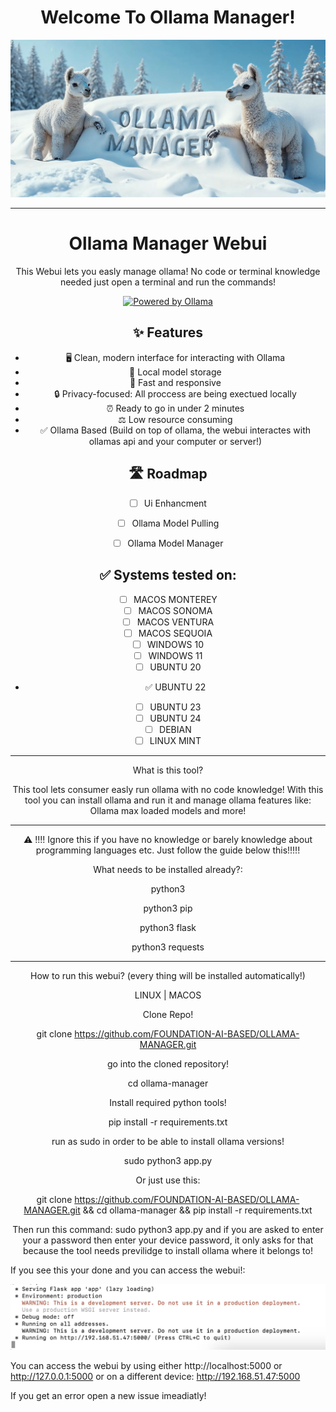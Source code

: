 <div align="center">
  <h1>Welcome To Ollama Manager!</h1>
  <img src="https://raw.githubusercontent.com/FOUNDATION-AI-BASED/OLLAMA-MANAGER/refs/heads/main/OLLAMA-MANAGER.webp" alt="Alt text" width="800">
</div>

<div align="center">
  
******************************************************************************************************************

<h1 align="center">Ollama Manager Webui</h1>
<p align="center">This Webui lets you easly manage ollama! No code or terminal knowledge needed just open a terminal and run the commands!</p>

<p align="center">
  <a href="https://ollama.ai">
    <img src="https://img.shields.io/badge/Powered%20by-Ollama-blue?style=flat-square" alt="Powered by Ollama">
  </a>
</p>


## ✨ Features

- 🖥️ Clean, modern interface for interacting with Ollama
- 💾 Local model storage
- 🚀 Fast and responsive
- 🔒 Privacy-focused: All proccess are being exectued locally
- ⏰ Ready to go in under 2 minutes
- ⚖️ Low resource consuming
- ✅ Ollama Based (Build on top of ollama, the webui interactes with ollamas api and your computer or server!)


## 🛣️ Roadmap

- [ ] Ui Enhancment
- [ ] Ollama Model Pulling
- [ ] Ollama Model Manager



## ✅ Systems tested on:

- [ ] MACOS MONTEREY
- [ ] MACOS SONOMA
- [ ] MACOS VENTURA
- [ ] MACOS SEQUOIA
- [ ] WINDOWS 10
- [ ] WINDOWS 11
- [ ] UBUNTU 20
- ✅ UBUNTU 22
- [ ] UBUNTU 23
- [ ] UBUNTU 24
- [ ] DEBIAN
- [ ] LINUX MINT

******************************************************************************************************************

What is this tool?

This tool lets consumer easly run ollama with no code knowledge!
With this tool you can install ollama and run it and manage ollama features like: Ollama max loaded models and more!

******************************************************************************************************************

⚠️ !!!! Ignore this if you have no knowledge or barely knowledge about programming languages etc. Just follow the guide below this!!!!!

What needs to be installed already?:

python3

python3 pip

python3 flask

python3 requests

******************************************************************************************************************

How to run this webui? (every thing will be installed automatically!)

LINUX | MACOS

Clone Repo!

git clone https://github.com/FOUNDATION-AI-BASED/OLLAMA-MANAGER.git

go into the cloned repository!

cd ollama-manager

Install required python tools!

pip install -r requirements.txt

run as sudo in order to be able to install ollama versions!

sudo python3 app.py

Or just use this:

git clone https://github.com/FOUNDATION-AI-BASED/OLLAMA-MANAGER.git && cd ollama-manager && pip install -r requirements.txt

Then run this command: sudo python3 app.py and if you are asked to enter your a password then enter your device password, it only asks for that because the tool needs previlidge to install ollama where it belongs to!

</div>

If you see this your done and you can access the webui!:

 <img src="https://raw.githubusercontent.com/FOUNDATION-AI-BASED/OLLAMA-MANAGER/refs/heads/main/terminal.webp" alt="Alt text" width="800">

You can access the webui by using either http://localhost:5000 or http://127.0.0.1:5000 or on a different device: http://192.168.51.47:5000

If you get an error open a new issue imeadiatly!
